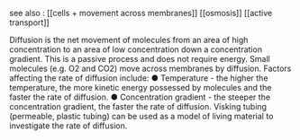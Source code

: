 see also : 
[[cells + movement across membranes]]
[[osmosis]]
[[active transport]]

Diffusion is the net movement of molecules from an area of high concentration to an area of low
concentration down a concentration gradient. This is a passive process and does not require
energy. Small molecules (e.g. O2 and CO2) move across membranes by diffusion.
Factors affecting the rate of diffusion include:
● Temperature - the higher the temperature, the more kinetic energy possessed by molecules
and the faster the rate of diffusion.
● Concentration gradient - the steeper the concentration gradient, the faster the rate of
diffusion.
Visking tubing (permeable, plastic tubing) can be used as a model of living material to investigate
the rate of diffusion.